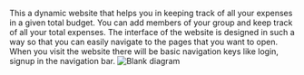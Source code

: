This a dynamic website that helps you in keeping track of all your expenses in a given total budget. You can add members of your group and keep track of all your total expenses.
The interface of the website is designed in such a way so that you can easily navigate to the pages that you want to open. When you visit the website there will be basic navigation keys like login, signup in the navigation bar.
![Blank diagram](https://user-images.githubusercontent.com/67052884/116871483-f644a180-ac31-11eb-9ab5-668465dc0f5b.png)
